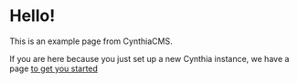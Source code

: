# Hello!
This is an example page from CynthiaCMS.

If you are here because you just set up a new Cynthia instance, we have a page [to get you started](/p/getting-started/)